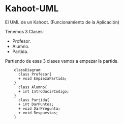 # Kahoot-UML
El UML de un Kahoot. (Funcionamiento de la Aplicación)

Tenemos 3 Clases:
- Profesor.
- Alumno.
- Partida.

Partiendo de esas 3 clases vamos a empezar la partida.

```mermaid
    classDiagram
      class Profesor{
      + void EmpiezaPartida;
    }
      class Alumno{
      + int IntroducirCodigo;  
    }
      class Partida{
      + int DarPuntos;
      + void DarPregunta;
      + void Respuestas;
    }
```
